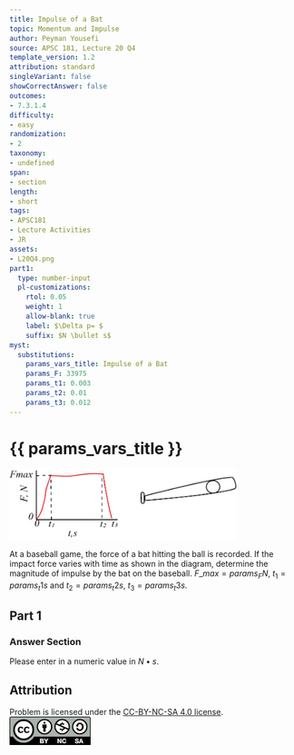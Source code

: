 ```yaml
---
title: Impulse of a Bat
topic: Momentum and Impulse
author: Peyman Yousefi
source: APSC 181, Lecture 20 Q4
template_version: 1.2
attribution: standard
singleVariant: false
showCorrectAnswer: false
outcomes:
- 7.3.1.4
difficulty:
- easy
randomization:
- 2
taxonomy:
- undefined
span:
- section
length:
- short
tags:
- APSC181
- Lecture Activities
- JR
assets:
- L20Q4.png
part1:
  type: number-input
  pl-customizations:
    rtol: 0.05
    weight: 1
    allow-blank: true
    label: $\Delta p= $
    suffix: $N \bullet s$
myst:
  substitutions:
    params_vars_title: Impulse of a Bat
    params_F: 33975
    params_t1: 0.003
    params_t2: 0.01
    params_t3: 0.012
---
```

# {{ params_vars_title }}
<img src="L20Q4.png" width=400>

At a baseball game, the force of a bat hitting the ball is recorded.
If the impact force varies with time as shown in the diagram, determine the magnitude of impulse by the bat on the baseball.
$F\_{max} = {{params_F}} N$, $t_1 = {{params_t1}}s$ and $t_2 = {{params_t2}}s$,  $t_3 = {{params_t3}}s$.

## Part 1

### Answer Section

Please enter in a numeric value in $N \bullet s$.

## Attribution

Problem is licensed under the [CC-BY-NC-SA 4.0 license](https://creativecommons.org/licenses/by-nc-sa/4.0/).<br> ![The Creative Commons 4.0 license requiring attribution-BY, non-commercial-NC, and share-alike-SA license.](https://raw.githubusercontent.com/firasm/bits/master/by-nc-sa.png)